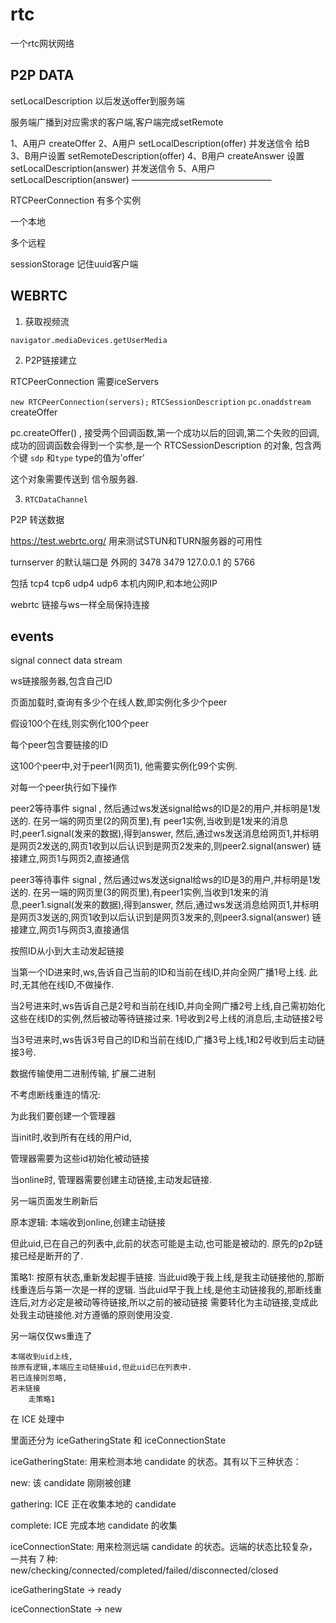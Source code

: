 # rtc

一个rtc网状网络




## P2P DATA 


setLocalDescription 以后发送offer到服务端

服务端广播到对应需求的客户端,客户端完成setRemote

1、A用户 createOffer
2、A用户 setLocalDescription(offer) 并发送信令 给B
3、B用户设置 setRemoteDescription(offer)
4、B用户 createAnswer 设置 setLocalDescription(answer) 并发送信令
5、A用户 setLocalDescription(answer)
————————————————

RTCPeerConnection 有多个实例

一个本地

多个远程


sessionStorage 记住uuid客户端



## WEBRTC

1. 获取视频流

`navigator.mediaDevices.getUserMedia`


2. P2P链接建立

RTCPeerConnection 需要iceServers

`new RTCPeerConnection(servers);`  `RTCSessionDescription`  `pc.onaddstream`  createOffer


pc.createOffer() , 接受两个回调函数,第一个成功以后的回调,第二个失败的回调, 成功的回调函数会得到一个实参,是一个 RTCSessionDescription 的对象, 包含两个键 `sdp` 和`type` type的值为'offer'

这个对象需要传送到 信令服务器.



3. `RTCDataChannel`

P2P 转送数据


https://test.webrtc.org/ 用来测试STUN和TURN服务器的可用性


turnserver 的默认端口是 外网的  3478 3479  127.0.0.1 的 5766

包括 tcp4 tcp6 udp4 udp6 本机内网IP,和本地公网IP





webrtc 链接与ws一样全局保持连接


## events

signal
connect
data
stream



ws链接服务器,包含自己ID

页面加载时,查询有多少个在线人数,即实例化多少个peer

假设100个在线,则实例化100个peer

每个peer包含要链接的ID

这100个peer中,对于peer1(网页1), 他需要实例化99个实例.

对每一个peer执行如下操作

peer2等待事件 signal , 然后通过ws发送signal给ws的ID是2的用户,并标明是1发送的.
在另一端的网页里(2的网页里),有 peer1实例,当收到是1发来的消息时,peer1.signal(发来的数据),得到answer,
然后,通过ws发送消息给网页1,并标明是网页2发送的,网页1收到以后认识到是网页2发来的,则peer2.signal(answer)
链接建立,网页1与网页2,直接通信

peer3等待事件 signal , 然后通过ws发送signal给ws的ID是3的用户,并标明是1发送的.
在另一端的网页里(3的网页里),有peer1实例,当收到1发来的消息,peer1.signal(发来的数据),得到answer,
然后,通过ws发送消息给网页1,并标明是网页3发送的,网页1收到以后认识到是网页3发来的,则peer3.signal(answer)
链接建立,网页1与网页3,直接通信

按照ID从小到大主动发起链接

当第一个ID进来时,ws,告诉自己当前的ID和当前在线ID,并向全网广播1号上线.
此时,无其他在线ID,不做操作.

当2号进来时,ws告诉自己是2号和当前在线ID,并向全网广播2号上线,自己需初始化这些在线ID的实例,然后被动等待链接过来.
1号收到2号上线的消息后,主动链接2号

当3号进来时,ws告诉3号自己的ID和当前在线ID,广播3号上线,1和2号收到后主动链接3号.

数据传输使用二进制传输, 扩展二进制


不考虑断线重连的情况:

为此我们要创建一个管理器

当init时,收到所有在线的用户id,

管理器需要为这些id初始化被动链接

当online时,
管理器需要创建主动链接,主动发起链接.


另一端页面发生刷新后

原本逻辑: 本端收到online,创建主动链接

但此uid,已在自己的列表中,此前的状态可能是主动,也可能是被动的. 原先的p2p链接已经是断开的了.

策略1:
    按原有状态,重新发起握手链接.
        当此uid晚于我上线,是我主动链接他的,那断线重连后与第一次是一样的逻辑.
        当此uid早于我上线,是他主动链接我的,那断线重连后,对方必定是被动等待链接,所以之前的被动链接
        需要转化为主动链接,变成此处我主动链接他.对方遵循的原则使用没变.


另一端仅仅ws重连了

    本端收到uid上线,
    按原有逻辑,本端应主动链接uid,但此uid已在列表中.
    若已连接则忽略,
    若未链接
        走策略1


在 ICE 处理中

里面还分为 iceGatheringState 和 iceConnectionState

iceGatheringState: 用来检测本地 candidate 的状态。其有以下三种状态：

new: 该 candidate 刚刚被创建

gathering: ICE 正在收集本地的 candidate

complete: ICE 完成本地 candidate 的收集

iceConnectionState: 用来检测远端 candidate 的状态。远端的状态比较复杂，一共有 7 种: new/checking/connected/completed/failed/disconnected/closed



iceGatheringState -> ready 

iceConnectionState -> new 



